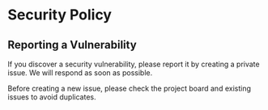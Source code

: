 # Security Policy

## Reporting a Vulnerability

If you discover a security vulnerability, please report it by creating a private issue. We will respond as soon as possible.

Before creating a new issue, please check the project board and existing issues to avoid duplicates.
